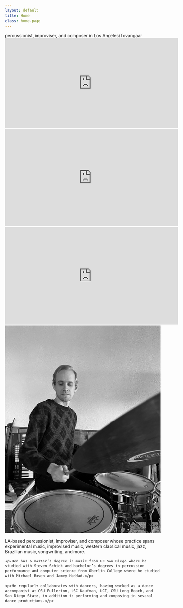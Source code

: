 ```yaml
---
layout: default
title: Home
class: home-page
---
```


<div class="intro-text">
percussionist, improviser, and composer in Los Angeles/Tovangaar
</div>

<iframe style="border: 0; width: 560px; height: 290px;" src="https://bandcamp.com/EmbeddedPlayer/album=2108160852/size=large/bgcol=ffffff/linkcol=333333/artwork=small/transparent=true/" seamless><a href="https://searchingrecords.bandcamp.com/album/live-in-prospect-park">Live in Prospect Park by Ben Rempel &amp; Justin Gunter</a></iframe>

<iframe width="560" height="315" src="https://www.youtube-nocookie.com/embed/videoseries?si=km08wY6f40KniWvI&amp;list=PL4nS-SR7Tu7j8DLhtquDfTpSSITNd4N2L" title="YouTube video player" frameborder="0" allow="accelerometer; clipboard-write; encrypted-media; gyroscope; picture-in-picture; web-share" referrerpolicy="strict-origin-when-cross-origin" allowfullscreen></iframe>

<iframe width="560" height="315" src="https://www.youtube-nocookie.com/embed/9mikjaG0Af4?si=2uq1frI1HNLrryJr" title="YouTube video player" frameborder="0" allow="accelerometer; clipboard-write; encrypted-media; gyroscope; picture-in-picture; web-share" referrerpolicy="strict-origin-when-cross-origin" allowfullscreen></iframe>


<div class="bio-container">
  <img src="/assets/img/ben5.jpg" alt="Ben sitting at the drums" class="bio-photo" />
  <div class="bio-text">
    <p>LA-based percussionist, improviser, and composer whose practice spans experimental music, improvised music, western classical music, jazz, Brazilian music, songwriting, and more.</p>
		
	<p>Ben has a master’s degree in music from UC San Diego where he studied with Steven Schick and bachelor’s degrees in percussion performance and computer science from Oberlin College where he studied with Michael Rosen and Jamey Haddad.</p>
		
	<p>He regularly collaborates with dancers, having worked as a dance accompanist at CSU Fullerton, USC Kaufman, UCI, CSU Long Beach, and San Diego State, in addition to performing and composing in several dance productions.</p>
  </div>
</div>